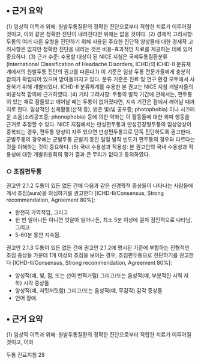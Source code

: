 ## • 근거 요약
(1) 임상적 이득과 위해: 원발두통질환의 정확한 진단으로부터 적합한 치료가 이루어질 것이고, 이와 같은 정확한 진단이 내려진다면 위해는 없을 것이다.
(2) 경제적 고려사항: 두통의 여러 다른 유형을 진단하기 위해 사용된 주요한 진단적 양상들에 대한 경제적 고려사항은 없지만 정확한 진단을 내리는 것은 비용-효과적인 치료를 제공하는 데에 있어 중요하다.
(3) 근거 수준: 수용할 대상이 된 NICE 지침은 국제두통질환분류(International Classification of Headache Disorders, ICHD)의 ICHD-II 분류체계에서의 원발두통 진단의 권고를 따른다.1) 이 기준은 임상 두통 전문가들에게 충분히 합의가 확립되어 있으며 받아들여지고 있다. 분류 기준은 진료 및 연구 환경 모두에서 사용하기 위해 개발되었다. ICHD-II 분류체계를 수용한 본 권고는 NICE 지침 개발자들의 비공식적 합의에 근거하였다.
(4) 기타 고려사항: 두통의 발작 기간에 관해서는, 편두통이 있는 채로 잠들었고 깨어날 때는 두통이 없어졌다면, 지속 기간은 잠에서 깨어날 때까지로 한다. 일상적인 신체활동(산책 등), 밝은 빛(빛 공포증; photophobia) 이나 시끄러운 소음(소리공포증; phonophobia) 등에 의한 악화는 이 활동들에 대한 회피 행동을 근거로 추정할 수 있다. NICE 지침에서는 만성편두통과 만성긴장형두통의 임상양상이 중복되는 경우, 편두통 양상이 자주 있으면 만성편두통으로 단독 진단하도록 권고한다. 군발두통의 경우에는 군발두통 군발기 동안 일일 발작 빈도가 편두통의 경우와 다르다는 것을 이해하는 것이 중요하다.
(5) 국내 수용성과 적용성: 본 권고안의 국내 수용성과 적용성에 대한 개발위원회의 평가 결과 큰 무리가 없다고 동의하였다.

### ○ 조짐편두통

권고안 2.1.2 두통이 있든 없든 간에 다음과 같은 신경학적 증상들이 나타나는 사람들에게서 조짐(aura)을 의심하기를 권고한다 [ICHD-II/Consensus, Strong recommendation, Agreement 80%]:
- 완전히 가역적임, 그리고
- 한 번 일어나든 아니면 잇달아 일어나든, 최소 5분 이상에 걸쳐 점진적으로 나타남, 그리고
- 5-60분 동안 지속됨.

권고안 2.1.3 두통이 있든 없든 간에 권고안 2.1.2에 명시된 기준에 부합하는 전형적인 조짐 증상들 가운데 1개 이상의 조짐을 보이는 경우, 조짐편두통으로 진단하기를 권고한다 [ICHD-II/Consensus, Strong recommendation, Agreement 80%]:
- 양성적(예, 빛, 점, 또는 선이 번쩍거림) 그리고/또는 음성적(예, 부분적인 시력 저하) 시각 증상들
- 양성적(예, 저릿저릿함) 그리고/또는 음성적(예, 무감각) 감각 증상들
- 언어 장애.

## • 근거 요약
(1) 임상적 이득과 위해: 원발두통질환의 정확한 진단으로부터 적합한 치료가 이루어질 것이고, 이와

두통 진료지침
<PAGE>28